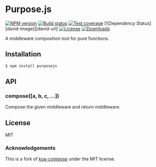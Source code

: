 
# Purpose.js

[![NPM version][npm-image]][npm-url]
[![Build status][travis-image]][travis-url]
[![Test coverage][codecov-image]][codecov-url]
[![Dependency Status][david-image]][david-url]
[![License][license-image]][license-url]
[![Downloads][downloads-image]][downloads-url]

A middleware composition tool for pure functions.

## Installation

```js
$ npm install purposejs
```

## API

### compose([a, b, c, ...])

  Compose the given middleware and return middleware.

## License

  MIT
  
### Acknowledgements

This is a fork of [koa-compose](https://github.com/koajs/compose) under the MIT license.

[npm-image]: https://img.shields.io/npm/v/purposejs.svg?style=flat-square
[npm-url]: https://npmjs.org/package/purposejs
[travis-image]: https://img.shields.io/travis/gingerich/purpose/master.svg?style=flat-square
[travis-url]: https://travis-ci.org/gingerich/purpose
[codecov-image]: https://img.shields.io/codecov/c/github/gingerich/purpose/master.svg?style=flat-square
[codecov-url]: https://codecov.io/github/gingerich/purpose
[license-image]: http://img.shields.io/npm/l/purposejs.svg?style=flat-square
[license-url]: LICENSE
[downloads-image]: http://img.shields.io/npm/dm/purposejs.svg?style=flat-square
[downloads-url]: https://npmjs.org/package/purposejs
